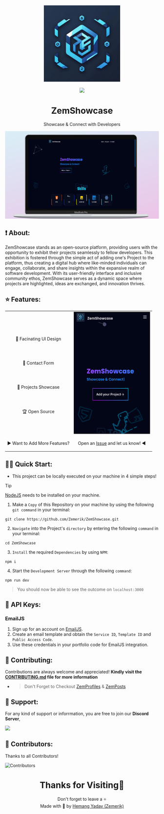 <p align = "center">

<img src = "public/logo.png" style = "height:250px;width:250px">

<br>

<br>

<img src = "https://skillicons.dev/icons?i=javascript,typescript,nextjs,react,vscode,vercel,github&perline=25">

</p>

<h1 align = "center">
  ZemShowcase
</h1>

<p align = "center">
  Showcase & Connect with Developers
</p>

<p align = "center">
  <img src = "public/Screenshot.png">
</p>

## ❗ About:

ZemShowcase stands as an open-source platform, providing users with the opportunity to exhibit their projects seamlessly to fellow developers. This exhibition is fostered through the simple act of adding one's Project to the platform, thus creating a digital hub where like-minded individuals can engage, collaborate, and share insights within the expansive realm of software development. With its user-friendly interface and inclusive community ethos, ZemShowcase serves as a dynamic space where projects are highlighted, ideas are exchanged, and innovation thrives.

## ⭐ Features:

<table align = "center">
  <tr>
    <td>
      <br />
      <p align = "center">
        📱 Facinating UI Design
      </p>
      <br />
      <br />
      <p align = "center">
        📩 Contact Form
      </p>
      <br />
      <br />
      <p align = "center">
        📃 Projects Showcase
      </p>
      <br />
      <br />
      <p align = "center">
        🏆 Open Source
      </p>
    </td>
    <td>

  <img src = "public/Screenshot_phone.png" style = "height: 400px; width: 250px">
    </td>
  </tr>
  <tr>
    <td>
      <p align = "left">
       ▶️ Want to Add More Features?
      </p>
    </td>
    <td>
      <p align = "center">
       Open an <a href = "https://github.com/Zemerik/Zemshowcase/issues">Issue</a> and let us know! ◀
      </p>
    </td>
  </tr>
</table>

## 🏃‍♂️ Quick Start:

- This project can be locally executed on your machine in 4 simple steps!

> [!Tip]
> [NodeJS](https://nodejs.org/) needs to be installed on your machine. 


1. Make a `Copy` of this Repository on your machine by using the following `git command` in your terminal:

```
git clone https://github.com/Zemerik/ZemShowcase.git
```

2. `Navigate` into the Project's `directory` by entering the following `command` in your terminal:

```
cd ZemShowcase
```

3. `Install` the required `Dependencies` by using `NPM`:

```nodejs
npm i
```

4. Start the `Development Server` through the following `command`:

```nodejs
npm run dev
```

> You should now be able to see the outcome on `localhost:3000`

## 🔐 API Keys:

### EmailJS

1. Sign up for an account on [EmailJS](https://www.emailjs.com/).
2. Create an email template and obtain the `Service ID`, `Template ID` and `Public Access Code`.
3. Use these credentials in your portfolio code for EmailJS integration.


## 🤝 Contributing:

Contributions are always welcome and appreciated! **Kindly visit the [CONTRIBUTING.md](https://github.com/Zemerik/ZemShowcase/blob/main/CONTRIBUTING.md) file for more information**

- > Don't Forget to Checkout [ZemProfiles](https://github.com/Zemerik/ZemProfiles) & [ZemPosts](https://github.com/Zemerik/ZemPosts)

## 💁 Support:

For any kind of support or inforrmation, you are free to join our **Discord Server**,

<a href = "https://discord.gg/UF9KsmuGbr">
  <img src = "https://invidget.switchblade.xyz/UF9KsmuGbr">
</a>

## 🥳 Contributors:

Thanks to all Contributors!

![Contributors](https://contrib.rocks/image?repo=Zemerik/Zemshowcase)

<h1 align = "center">
  Thanks for Visiting🙏
</h1>

<p align = "center">
  Don't forget to leave a ⭐
  <br>
  Made with 💖 by <a href = "https://github.com/Zemerik">Hemang Yadav (Zemerik)</a>
</p>
